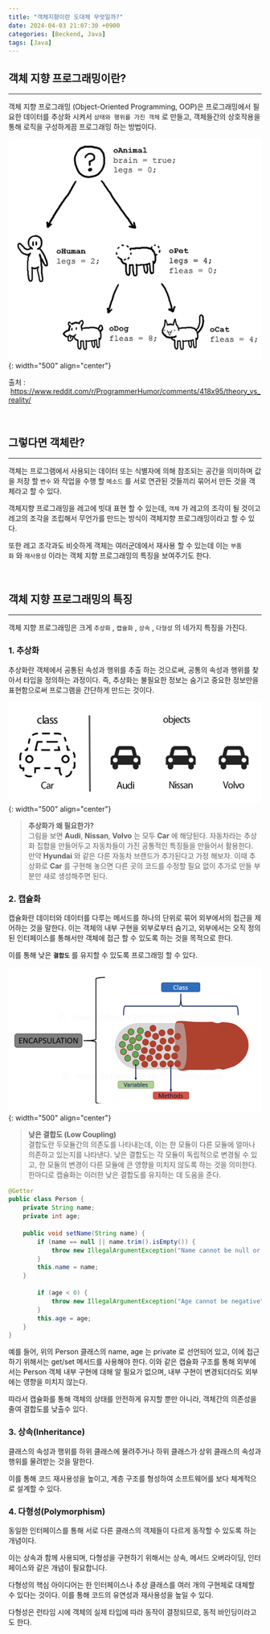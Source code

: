```yaml
---
title: "객체지향이란 도대체 무엇일까?"
date: 2024-04-03 21:07:30 +0900
categories: [Beckend, Java]
tags: [Java]
---
```


## 객체 지향 프로그래밍이란?

---

객체 지향 프로그래밍 (Object-Oriented Programming, OOP)은 프로그래밍에서 필요한 데이터를 추상화 시켜서 `상태와 행위를 가진 객체` 로 만들고, 객체들간의 상호작용을 통해 로직을 구성하게끔 프로그래밍 하는 방법이다.

![OOP_1.png](/assets/img/post_img/beckend/java/OOP_1.png){: width="500" align="center"}

출처 :  https://www.reddit.com/r/ProgrammerHumor/comments/418x95/theory_vs_reality/

<br />

## 그렇다면 객체란?

---

객체는 프로그램에서 사용되는 데이터 또는 식별자에 의해 참조되는 공간을 의미하며 값을 저장 할 `변수` 와 작업을 수행 할 `메소드` 를 서로 연관된 것들끼리 묶어서 만든 것을 객체라고 할 수 있다.

객체지향 프로그래밍을 레고에 빗대 표현 할 수 있는데, `객체` 가 레고의 조각이 될 것이고 레고의 조각을 조립해서 무언가를 만드는 방식이 객체지향 프로그래밍이라고 할 수 있다.

또한 레고 조각과도 비슷하게 객체는 여러군데에서 재사용 할 수 있는데 이는 `부품화` 와 `재사용성` 이라는 객체 지향 프로그래밍의 특징을 보여주기도 한다.

<br />

## 객체 지향 프로그래밍의 특징

---

객체 지향 프로그래밍은 크게 `추상화` , `캡슐화` , `상속` , `다형성` 의 네가지 특징을 가진다.

### 1. 추상화

추상화란 객체에서 공통된 속성과 행위를 추출 하는 것으로써, 공통의 속성과 행위를 찾아서 타입을 정의하는 과정이다.
즉, 추상화는 불필요한 정보는 숨기고 중요한 정보만을 표현함으로써 프로그램을 간단하게 만드는 것이다.

![OOP_1.png](/assets/img/post_img/beckend/java/OOP_2.png){: width="500" align="center"}

> **추상화가 왜 필요한가?** <br/>
> 그림을 보면 **Audi**, **Nissan**, **Volvo** 는 모두 **Car** 에 해당된다. 자동차라는 추상화 집합을 만들어두고 자동차들이 가진 공통적인 특징들을 만들어서 활용한다.
> 만약 **Hyundai** 와 같은 다른 자동차 브랜드가 추가된다고 가정 해보자. 이때 추상화로 **Car** 를 구현해 놓으면 다른 곳의 코드를 수정할 필요 없이 추가로 만들 부분만 새로 생성해주면 된다.

### 2. 캡슐화

캡슐화란 데이터와 데이터를 다루는 메서드를 하나의 단위로 묶어 외부에서의 접근을 제어하는 것을 말한다. 이는 객체의 내부 구현을 외부로부터 숨기고, 외부에서는 오직 정의된 인터페이스를 통해서만 객체에 접근 할 수 있도록 하는 것을 목적으로 한다.

이를 통해 낮은 **`결합도`** 를 유지할 수 있도록 프로그래밍 할 수 있다.

![OOP_1.png](/assets/img/post_img/beckend/java/OOP_3.png){: width="500" align="center"}

> **낮은 결합도 (Low Coupling)** <br/>
> 결합도란 두모듈간의 의존도를 나타내는데, 이는 한 모듈이 다른 모듈에 얼마나 의존하고 있는지를 나타낸다.
> 낮은 결합도는 각 모듈이 독립적으로 변경될 수 있고, 한 모듈의 변경이 다른 모듈에 큰 영향을 미치지 않도록 하는 것을 의미한다. 한마디로 캡슐화는 이러한 낮은 결합도를 유지하는 데 도움을 준다.

```java
@Getter
public class Person {
    private String name;
    private int age;

    public void setName(String name) {
        if (name == null || name.trim().isEmpty()) {
            throw new IllegalArgumentException("Name cannot be null or empty");
        }
        this.name = name;
    }

        if (age < 0) {
            throw new IllegalArgumentException("Age cannot be negative");
        }
        this.age = age;
    }
}
```

예를 들어, 위의 Person 클래스의 name, age 는 private 로 선언되어 있고, 이에 접근 하기 위해서는 get/set 메서드를 사용해야 한다. 이와 같은 캡슐화 구조를 통해 외부에서는 Person 객체 내부 구현에 대해 알 필요가 없으며, 내부 구현이 변경되더라도 외부에는 영향을 미치지 않는다.

따라서 캡슐화를 통해 객체의 상태를 안전하게 유지할 뿐만 아니라, 객체간의 의존성을 줄여 결합도를 낮출수 있다.

### 3. 상속(Inheritance)

클래스의 속성과 행위를 하위 클래스에 물려주거나 하위 클래스가 상위 클래스의 속성과 행위를 물려받는 것을 말한다.

이를 통해 코드 재사용성을 높이고, 계층 구조를 형성하여 소프트웨어를 보다 체계적으로 설계할 수 있다.

### 4. 다형성(Polymorphism)

동일한 인터페이스를 통해 서로 다른 클래스의 객체들이 다르게 동작할 수 있도록 하는 개념이다.

이는 상속과 함께 사용되며, 다형성을 구현하기 위해서는 상속, 메서드 오버라이딩, 인터페이스와 같은 개념이 필요합니다.

다형성의 핵심 아이디어는 한 인터페이스나 추상 클래스를 여러 개의 구현체로 대체할 수 있다는 것이다. 이를 통해 코드의 유연성과 재사용성을 높일 수 있다.

다형성은 런타임 시에 객체의 실제 타입에 따라 동작이 결정되므로, 동적 바인딩이라고도 한다.

